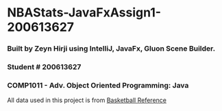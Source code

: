 # NBAStats-JavaFxAssign1-200613627

### Built by Zeyn Hirji using IntelliJ, JavaFx, Gluon Scene Builder. 
### Student # 200613627
### COMP1011 - Adv. Object Oriented Programming: Java

All data used in this project is from [Basketball Reference](https://www.basketball-reference.com/leagues/NBA_2025_per_game.html)
